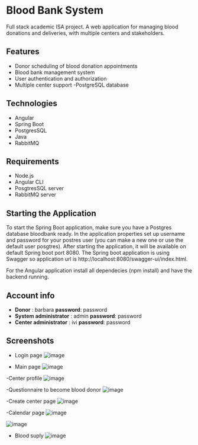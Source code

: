 # **Blood Bank System**
Full stack academic ISA project. A web application for managing blood donations and deliveries, with multiple centers and stakeholders.

## Features
- Donor scheduling of blood donation appointments
- Blood bank management system
- User authentication and authorization
- Multiple center support
-PostgreSQL database

## Technologies
- Angular
- Spring Boot
- PostgresSQL
- Java
- RabbitMQ

## Requirements
- Node.js
- Angular CLI
- PosgtresSQL server
- RabbitMQ server

## Starting the Application
To start the Spring Boot application, make sure you have a Postgres database bloodbank ready. In the application properties set up username and password for your postres user (you can make a new one or use the default user posgtres). After starting the application, it will be available on default Spring boot port 8080. The Spring boot application is using Swagger so application url is http://localhost:8080/swagger-ui/index.html.

For the Angular application install all dependecies (npm install) and have the backend running.

## Account info
- **Donor** : barbara    **password**: password
- **System administrator** : admin    **password**: password
- **Center administrator** : ivi    **password**: password

## Screenshots
- Login page
![image](https://user-images.githubusercontent.com/93544830/215596488-d853d593-f15b-46ff-a625-c657845e6c57.png)

- Main page
![image](https://user-images.githubusercontent.com/93544830/215596693-0232404d-6007-4cce-b221-a856ac0dbc15.png)

-Center profile
![image](https://user-images.githubusercontent.com/93544830/215597085-6878e10e-a57b-4793-b0a8-60191db51214.png)

-Questionnaire to become blood donor
![image](https://user-images.githubusercontent.com/93544830/215597231-9f16efb0-5c20-4760-9ec4-9b3e71073992.png)

-Create center page
![image](https://user-images.githubusercontent.com/93544830/215599079-43115898-34e3-439c-84ae-9372fe1d27aa.png)

-Calendar page
![image](https://user-images.githubusercontent.com/93544830/215599314-1c553d83-6ec0-4e9c-a579-db2ec670979d.png)

![image](https://user-images.githubusercontent.com/93544830/215599480-7c06b143-9440-45f9-8e19-afe5ed0c4d7e.png)
- Blood suply
![image](https://user-images.githubusercontent.com/93544830/215599673-f4c90fe2-270b-45f4-a377-52930640598b.png)












